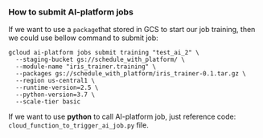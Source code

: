 ### How to submit AI-platform jobs

If we want to use a `package`that stored in GCS to start our job training, then we could use bellow command to submit job:
```shell
gcloud ai-platform jobs submit training "test_ai_2" \
  --staging-bucket gs://schedule_with_platform/ \
  --module-name "iris_trainer.training" \
  --packages gs://schedule_with_platform/iris_trainer-0.1.tar.gz \
  --region us-central1 \
  --runtime-version=2.5 \
  --python-version=3.7 \
  --scale-tier basic
```

If we want to use **python** to call AI-platform job, just reference code: `cloud_function_to_trigger_ai_job.py` file.
